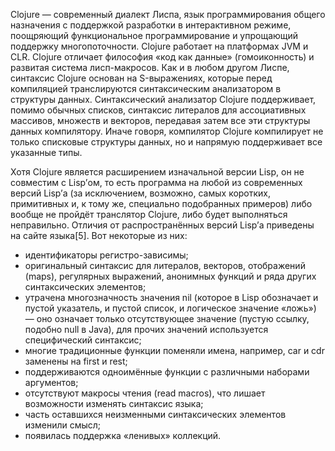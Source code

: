 Clojure — современный диалект Лиспа, язык программирования общего назначения с поддержкой разработки в интерактивном режиме, поощряющий функциональное программирование и упрощающий поддержку многопоточности. Clojure работает на платформах JVM и CLR. Clojure отличает философия «код как данные» (гомоиконность) и развитая система лисп-макросов.
Как и в любом другом Лиспе, синтаксис Clojure основан на S-выражениях, которые перед компиляцией транслируются синтаксическим анализатором в структуры данных. Синтаксический анализатор Clojure поддерживает, помимо обычных списков, синтаксис литералов для ассоциативных массивов, множеств и векторов, передавая затем все эти структуры данных компилятору. Иначе говоря, компилятор Clojure компилирует не только списковые структуры данных, но и напрямую поддерживает все указанные типы.

Хотя Clojure является расширением изначальной версии Lisp, он не совместим с Lisp’ом, то есть программа на любой из современных версий Lisp’а (за исключением, возможно, самых коротких, примитивных и, к тому же, специально подобранных примеров) либо вообще не пройдёт транслятор Clojure, либо будет выполняться неправильно. Отличия от распространённых версий Lisp’а приведены на сайте языка[5]. Вот некоторые из них:

  - идентификаторы регистро-зависимы;
  - оригинальный синтаксис для литералов, векторов, отображений (maps), регулярных выражений, анонимных функций и ряда других синтаксических элементов;
  - утрачена многозначность значения nil (которое в Lisp обозначает и пустой указатель, и пустой список, и логическое значение «ложь») — оно означает только отсутствующее значение     (пустую ссылку, подобно null в Java), для прочих значений используется специфический синтаксис;
  - многие традиционные функции поменяли имена, например, car и cdr заменены на first и rest;
  - поддерживаются одноимённые функции с различными наборами аргументов;
  - отсутствуют макросы чтения (read macros), что лишает возможности изменять синтаксис языка;
  - часть оставшихся неизменными синтаксических элементов изменили смысл;
  - появилась поддержка «ленивых» коллекций.
